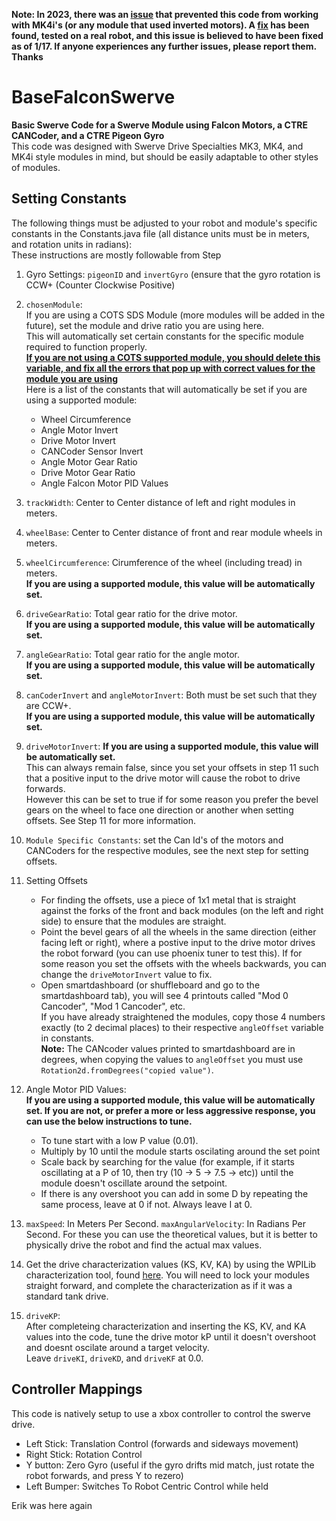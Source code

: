 **Note: In 2023, there was an [issue](https://github.com/Team364/BaseFalconSwerve/issues/8) that prevented this code from working with MK4i's (or any module that used inverted motors). A [fix](https://github.com/Team364/BaseFalconSwerve/issues/8#issuecomment-1384799539) has been found, tested on a real robot, and this issue is believed to have been fixed as of 1/17. If anyone experiences any further issues, please report them. Thanks**

# BaseFalconSwerve </br>

**Basic Swerve Code for a Swerve Module using Falcon Motors, a CTRE CANCoder, and a CTRE Pigeon Gyro** </br>
This code was designed with Swerve Drive Specialties MK3, MK4, and MK4i style modules in mind, but should be easily adaptable to other styles of modules.</br>

**Setting Constants**
----
The following things must be adjusted to your robot and module's specific constants in the Constants.java file (all distance units must be in meters, and rotation units in radians):</br>
These instructions are mostly followable from Step 
1. Gyro Settings: ```pigeonID``` and ```invertGyro``` (ensure that the gyro rotation is CCW+ (Counter Clockwise Positive)
2. ```chosenModule```: 
<br>If you are using a COTS SDS Module (more modules will be added in the future), set the module and drive ratio you are using here. 
<br>This will automatically set certain constants for the specific module required to function properly. 
<br><b><u>If you are not using a COTS supported module, you should delete this variable, and fix all the errors that pop up with correct values for the module you are using</b></u>
<br> Here is a list of the constants that will automatically be set if you are using a supported module:
    * Wheel Circumference
    * Angle Motor Invert
    * Drive Motor Invert
    * CANCoder Sensor Invert
    * Angle Motor Gear Ratio
    * Drive Motor Gear Ratio
    * Angle Falcon Motor PID Values
    
3. ```trackWidth```: Center to Center distance of left and right modules in meters.
4. ```wheelBase```: Center to Center distance of front and rear module wheels in meters.
5. ```wheelCircumference```: Cirumference of the wheel (including tread) in meters. <br><b>If you are using a supported module, this value will be automatically set.</b>
6. ```driveGearRatio```: Total gear ratio for the drive motor. <br><b>If you are using a supported module, this value will be automatically set.</b>
7. ```angleGearRatio```: Total gear ratio for the angle motor. <br><b>If you are using a supported module, this value will be automatically set.</b>
8. ```canCoderInvert``` and ```angleMotorInvert```: Both must be set such that they are CCW+. <br><b>If you are using a supported module, this value will be automatically set.</b>
9. ```driveMotorInvert```: <b>If you are using a supported module, this value will be automatically set.</b>
<br>This can always remain false, since you set your offsets in step 11 such that a positive input to the drive motor will cause the robot to drive forwards.
<br>However this can be set to true if for some reason you prefer the bevel gears on the wheel to face one direction or another when setting offsets. See Step 11 for more information.

10. ```Module Specific Constants```: set the Can Id's of the motors and CANCoders for the respective modules, see the next step for setting offsets.
11. Setting Offsets
    * For finding the offsets, use a piece of 1x1 metal that is straight against the forks of the front and back modules (on the left and right side) to ensure that the modules are straight. 
    * Point the bevel gears of all the wheels in the same direction (either facing left or right), where a postive input to the drive motor drives the robot forward (you can use phoenix tuner to test this). If for some reason you set the offsets with the wheels backwards, you can change the ```driveMotorInvert``` value to fix.
    * Open smartdashboard (or shuffleboard and go to the smartdashboard tab), you will see 4 printouts called "Mod 0 Cancoder", "Mod 1 Cancoder", etc. 
    <br>If you have already straightened the modules, copy those 4 numbers exactly (to 2 decimal places) to their respective ```angleOffset``` variable in constants.
    <br><b>Note:</b> The CANcoder values printed to smartdashboard are in degrees, when copying the values to ```angleOffset``` you must use ```Rotation2d.fromDegrees("copied value")```.

12. Angle Motor PID Values: <br><b>If you are using a supported module, this value will be automatically set. If you are not, or prefer a more or less aggressive response, you can use the below instructions to tune.</b> 
    * To tune start with a low P value (0.01).
    * Multiply by 10 until the module starts oscilating around the set point
    * Scale back by searching for the value (for example, if it starts oscillating at a P of 10, then try (10 -> 5 -> 7.5 -> etc)) until the module doesn't oscillate around the setpoint.
    * If there is any overshoot you can add in some D by repeating the same process, leave at 0 if not. Always leave I at 0.

13. ```maxSpeed```: In Meters Per Second. ```maxAngularVelocity```: In Radians Per Second. For these you can use the theoretical values, but it is better to physically drive the robot and find the actual max values.


14. Get the drive characterization values (KS, KV, KA) by using the WPILib characterization tool, found [here](https://docs.wpilib.org/en/stable/docs/software/wpilib-tools/robot-characterization/introduction.html). You will need to lock your modules straight forward, and complete the characterization as if it was a standard tank drive.
15. ```driveKP```: 
<br>After completeing characterization and inserting the KS, KV, and KA values into the code, tune the drive motor kP until it doesn't overshoot and doesnt oscilate around a target velocity.
<br>Leave ```driveKI```, ```driveKD```, and ```driveKF``` at 0.0.




**Controller Mappings**
----
This code is natively setup to use a xbox controller to control the swerve drive. </br>
* Left Stick: Translation Control (forwards and sideways movement)
* Right Stick: Rotation Control </br>
* Y button: Zero Gyro (useful if the gyro drifts mid match, just rotate the robot forwards, and press Y to rezero)
* Left Bumper: Switches To Robot Centric Control while held

Erik was here again
